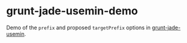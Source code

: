 # grunt-jade-usemin-demo

Demo of the `prefix` and proposed `targetPrefix` options in [grunt-jade-usemin](https://github.com/pgilad/grunt-jade-usemin).
